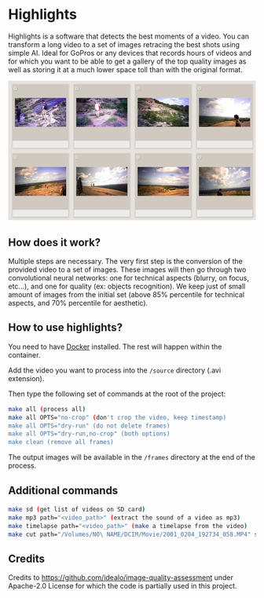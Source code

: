 # Highlights

Highlights is a software that detects the best moments of a video. You can transform a long video to a set of images retracing the best shots using simple AI. Ideal for GoPros or any devices that records hours of videos and for which you want to be able to get a gallery of the top quality images as well as storing it at a much lower space toll than with the original format.

<img src="./img/gallery.png" width="700px" />

## How does it work?

Multiple steps are necessary. The very first step is the conversion of the provided video to a set of images. These images will then go through two convolutional neural networks: one for technical aspects (blurry, on focus, etc...), and one for quality (ex: objects recognition). We keep just of small amount of images from the initial set (above 85% percentile for technical aspects, and 70% percentile for aesthetic).

## How to use highlights?

You need to have <a href="https://www.docker.com/">Docker</a> installed. The rest will happen within the container.

Add the video you want to process into the `/source` directory (.avi extension).

Then type the following set of commands at the root of the project:

```sh
make all (process all)
make all OPTS="no-crop" (don't crop the video, keep timestamp)
make all OPTS="dry-run" (do not delete frames)
make all OPTS="dry-run,no-crop" (both options)
make clean (remove all frames)
```

The output images will be available in the `/frames` directory at the end of the process.

## Additional commands

```sh
make sd (get list of videos on SD card)
make mp3 path="<video_path>" (extract the sound of a video as mp3)
make timelapse path="<video_path>" (make a timelapse from the video)
make cut path="/Volumes/NO\ NAME/DCIM/Movie/2001_0204_192734_058.MP4" start=0 end=60 (cut a video)
```

## Credits

Credits to https://github.com/idealo/image-quality-assessment under Apache-2.0 License for which the code is partially used in this project.
